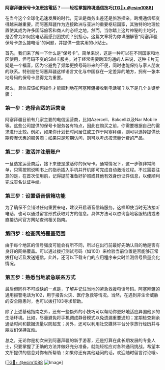 **阿塞拜疆保号卡怎麽接電話？——轻松掌握跨境通信技巧[[TG💪+ @esim1088](https://t.me/s/esim1088)]**

在当今这个全球化迅速发展的时代，无论是商务出差还是旅游探亲，跨境通信都变得越来越重要。而阿塞拜疆作为连接欧洲与亚洲的重要枢纽国家，其独特的地理位置使其成为许多国际旅客和商人的必经之地。然而，当你踏上这片神秘的土地时，是否曾为如何接电话而感到困扰呢？别担心，这篇文章将为你详细解答“阿塞拜疆保号卡怎么接电话”的问题，并提供一些实用的小贴士。

首先，我们来了解一下什么是“保号卡”。简单来说，这是一种可以在不同国家和地区使用，但号码不变的SIM卡服务。对于经常需要跨国沟通的人来说，这种卡片无疑是一个福音，因为它避免了频繁更换号码带来的不便，同时也能保持与家人朋友的联系。特别是在阿塞拜疆这样语言文化与中国存在一定差异的地方，拥有一张本地号码的保号卡显得尤为重要。

那么，具体应该如何操作才能顺利地在阿塞拜疆接收到电话呢？以下是几个关键步骤：

### 第一步：选择合适的运营商

阿塞拜疆目前有几家主要的电信运营商，比如Azercell、Bakcell以及Nar Mobile等。这些公司提供的保号卡服务各有特点，因此在购买之前，你需要根据自己的需求进行比较。例如，如果你计划长时间居住或工作于阿塞拜疆，则可以选择提供长期套餐优惠的服务商；如果只是短期访问，则可以考虑按流量计费的产品。

### 第二步：激活并注册账户

一旦选定运营商后，接下来便是激活你的保号卡。通常情况下，这一步骤非常简单，只需按照说明书上的指示插入手机并开机即可完成自动激活过程。不过需要注意的是，在首次使用前，记得提前准备好护照或其他有效身份证件信息，以便顺利完成实名认证手续。

### 第三步：设置语音信箱功能

为了确保不会错过任何重要来电，建议开启语音信箱服务。这样即使当时无法接听电话，也可以通过留言形式获取对方的信息。具体方法可以咨询当地客服热线或者直接访问官方网站查询相关指南。

### 第四步：检查网络覆盖范围

由于每个地区的信号强度可能会有所不同，所以在出行前最好先确认目的地是否有良好的网络覆盖。可以通过拨打测试号码（如100）来检验当前位置是否能够正常拨打电话及发送短信。此外，还可以下载专门的应用程序来实时监测信号质量变化情况。

### 第五步：熟悉当地紧急联系方式

最后但同样不可或缺的一点是，了解并记住当地的紧急救援电话号码。阿塞拜疆的通用报警电话为102，用于报告火灾、医疗急救等情况。当然，在遇到非生命威胁的安全隐患时，也可以拨打103寻求帮助。

除了上述基础指南之外，还有一些额外的小技巧可以帮助你更好地适应异国他乡的生活环境。比如，尽量避免将手机调成静音模式以免遗漏重要通知；定期检查剩余通话时间和数据流量以防超支；另外，还可以利用社交媒体平台分享旅行经历并与朋友们保持互动。

总之，无论你是初次来到阿塞拜疆的新手游客，还是打算在此长期发展的专业人士，只要掌握了正确的方法并做好充分准备，就能轻松应对各种通讯挑战。希望本文所提供的信息对你有所帮助！如果你还有其他疑问的话，欢迎随时留言讨论哦~

[[TG💪+ @esim1088](https://t.me/s/esim1088) ![Image](https://i.postimg.cc/4NQfJmqS/Snipaste-2025-05-13-00-14-12.png)]